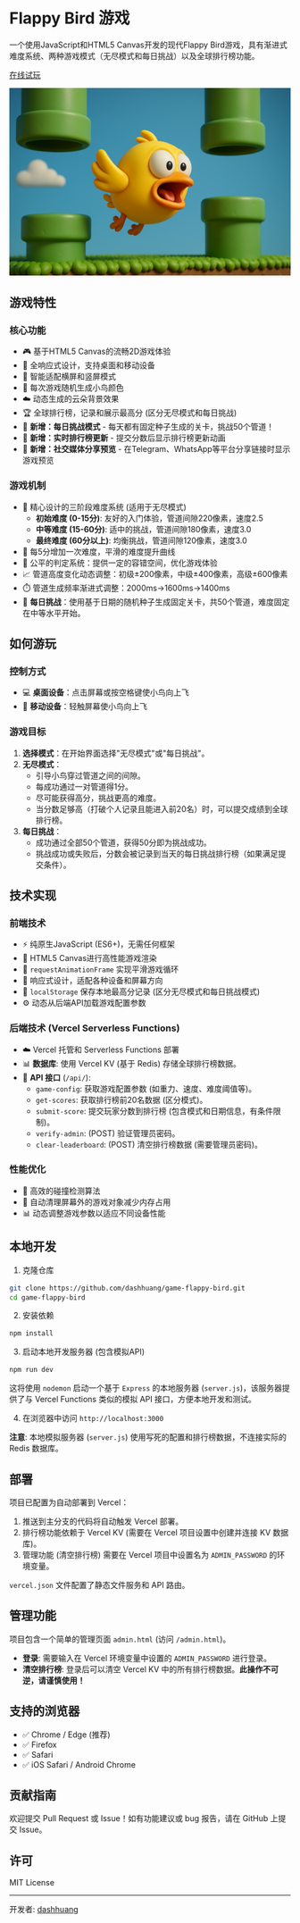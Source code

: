 # Flappy Bird 游戏

一个使用JavaScript和HTML5 Canvas开发的现代Flappy Bird游戏，具有渐进式难度系统、两种游戏模式（无尽模式和每日挑战）以及全球排行榜功能。

[在线试玩](https://flappybird.huang.co)

![Flappy Bird 游戏预览](assets/flappy-preview.png)

## 游戏特性

### 核心功能
- 🎮 基于HTML5 Canvas的流畅2D游戏体验
- 📱 全响应式设计，支持桌面和移动设备
- 🔄 智能适配横屏和竖屏模式
- 🌈 每次游戏随机生成小鸟颜色
- ☁️ 动态生成的云朵背景效果
- 🏆 全球排行榜，记录和展示最高分 (区分无尽模式和每日挑战)
- 🏅 **新增：每日挑战模式** - 每天都有固定种子生成的关卡，挑战50个管道！
- 🔄 **新增：实时排行榜更新** - 提交分数后显示排行榜更新动画
- 🔗 **新增：社交媒体分享预览** - 在Telegram、WhatsApp等平台分享链接时显示游戏预览

### 游戏机制
- 🔄 精心设计的三阶段难度系统 (适用于无尽模式)
  - **初始难度 (0-15分)**: 友好的入门体验，管道间隙220像素，速度2.5
  - **中等难度 (15-60分)**: 适中的挑战，管道间隙180像素，速度3.0
  - **最终难度 (60分以上)**: 均衡挑战，管道间隙120像素，速度3.0
- 🎯 每5分增加一次难度，平滑的难度提升曲线
- 🌟 公平的判定系统：提供一定的容错空间，优化游戏体验
- 📈 管道高度变化动态调整：初级±200像素，中级±400像素，高级±600像素
- ⏱️ 管道生成频率渐进式调整：2000ms→1600ms→1400ms
- 📅 **每日挑战**：使用基于日期的随机种子生成固定关卡，共50个管道，难度固定在中等水平开始。

## 如何游玩

### 控制方式
- 💻 **桌面设备**：点击屏幕或按空格键使小鸟向上飞
- 📱 **移动设备**：轻触屏幕使小鸟向上飞

### 游戏目标
1.  **选择模式**：在开始界面选择"无尽模式"或"每日挑战"。
2.  **无尽模式**：
    *   引导小鸟穿过管道之间的间隙。
    *   每成功通过一对管道得1分。
    *   尽可能获得高分，挑战更高的难度。
    *   当分数足够高（打破个人记录且能进入前20名）时，可以提交成绩到全球排行榜。
3.  **每日挑战**：
    *   成功通过全部50个管道，获得50分即为挑战成功。
    *   挑战成功或失败后，分数会被记录到当天的每日挑战排行榜（如果满足提交条件）。

## 技术实现

### 前端技术
- ⚡️ 纯原生JavaScript (ES6+)，无需任何框架
- 🎨 HTML5 Canvas进行高性能游戏渲染
- 🔄 `requestAnimationFrame` 实现平滑游戏循环
- 📱 响应式设计，适配各种设备和屏幕方向
- 💾 `localStorage` 保存本地最高分记录 (区分无尽模式和每日挑战模式)
- ⚙️ 动态从后端API加载游戏配置参数

### 后端技术 (Vercel Serverless Functions)
- ☁️ Vercel 托管和 Serverless Functions 部署
- 📊 **数据库**: 使用 Vercel KV (基于 Redis) 存储全球排行榜数据。
- 🔌 **API 接口** (`/api/`):
    - `game-config`: 获取游戏配置参数 (如重力、速度、难度阈值等)。
    - `get-scores`: 获取排行榜前20名数据 (区分模式)。
    - `submit-score`: 提交玩家分数到排行榜 (包含模式和日期信息，有条件限制)。
    - `verify-admin`: (POST) 验证管理员密码。
    - `clear-leaderboard`: (POST) 清空排行榜数据 (需要管理员密码)。

### 性能优化
- 🚀 高效的碰撞检测算法
- 🧹 自动清理屏幕外的游戏对象减少内存占用
- 📊 动态调整游戏参数以适应不同设备性能

## 本地开发

1.  克隆仓库
```bash
git clone https://github.com/dashhuang/game-flappy-bird.git
cd game-flappy-bird
```

2.  安装依赖
```bash
npm install
```

3.  启动本地开发服务器 (包含模拟API)
```bash
npm run dev
```
   这将使用 `nodemon` 启动一个基于 `Express` 的本地服务器 (`server.js`)，该服务器提供了与 Vercel Functions 类似的模拟 API 接口，方便本地开发和测试。

4.  在浏览器中访问 `http://localhost:3000`

**注意**: 本地模拟服务器 (`server.js`) 使用写死的配置和排行榜数据，不连接实际的 Redis 数据库。

## 部署

项目已配置为自动部署到 Vercel：
1.  推送到主分支的代码将自动触发 Vercel 部署。
2.  排行榜功能依赖于 Vercel KV (需要在 Vercel 项目设置中创建并连接 KV 数据库)。
3.  管理功能 (清空排行榜) 需要在 Vercel 项目中设置名为 `ADMIN_PASSWORD` 的环境变量。

`vercel.json` 文件配置了静态文件服务和 API 路由。

## 管理功能

项目包含一个简单的管理页面 `admin.html` (访问 `/admin.html`)。

- **登录**: 需要输入在 Vercel 环境变量中设置的 `ADMIN_PASSWORD` 进行登录。
- **清空排行榜**: 登录后可以清空 Vercel KV 中的所有排行榜数据。**此操作不可逆，请谨慎使用！**

## 支持的浏览器

- ✅ Chrome / Edge (推荐)
- ✅ Firefox
- ✅ Safari
- ✅ iOS Safari / Android Chrome

## 贡献指南

欢迎提交 Pull Request 或 Issue！如有功能建议或 bug 报告，请在 GitHub 上提交 Issue。

## 许可

MIT License

---

开发者: [dashhuang](https://github.com/dashhuang)
